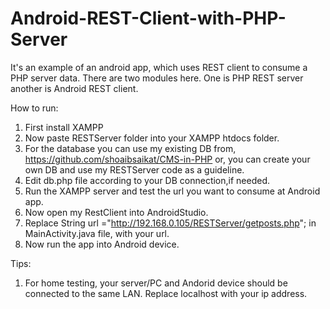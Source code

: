 # Android-REST-Client-with-PHP-Server
It's an example of an android app, which uses REST client to consume a PHP server data.
There are two modules here. One is PHP REST server another is Android REST client.


How to run:
1. First install XAMPP
2. Now paste RESTServer folder into your XAMPP htdocs folder.
4. For the database you can use my existing DB from, https://github.com/shoaibsaikat/CMS-in-PHP or, you can create your own DB and use my RESTServer code as a guideline.
5. Edit db.php file according to your DB connection,if needed.
6. Run the XAMPP server and test the url you want to consume at Android app.
7. Now open my RestClient into AndroidStudio.
8. Replace String url ="http://192.168.0.105/RESTServer/getposts.php"; in MainActivity.java file, with your url.
9. Now run the app into Android device.

Tips:
1. For home testing, your server/PC and Andorid device should be connected to the same LAN. Replace localhost with your ip address.

